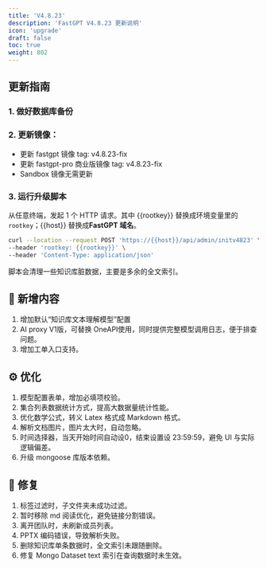 ```yaml
---
title: 'V4.8.23'
description: 'FastGPT V4.8.23 更新说明'
icon: 'upgrade'
draft: false
toc: true
weight: 802
---
```


## 更新指南

### 1. 做好数据库备份

### 2. 更新镜像：

- 更新 fastgpt 镜像 tag: v4.8.23-fix
- 更新 fastgpt-pro 商业版镜像 tag: v4.8.23-fix
- Sandbox 镜像无需更新

### 3. 运行升级脚本

从任意终端，发起 1 个 HTTP 请求。其中 {{rootkey}} 替换成环境变量里的 `rootkey`；{{host}} 替换成**FastGPT 域名**。

```bash
curl --location --request POST 'https://{{host}}/api/admin/initv4823' \
--header 'rootkey: {{rootkey}}' \
--header 'Content-Type: application/json'
```

脚本会清理一些知识库脏数据，主要是多余的全文索引。

## 🚀 新增内容

1. 增加默认“知识库文本理解模型”配置
2. AI proxy V1版，可替换 OneAPI使用，同时提供完整模型调用日志，便于排查问题。
3. 增加工单入口支持。

## ⚙️ 优化

1. 模型配置表单，增加必填项校验。
2. 集合列表数据统计方式，提高大数据量统计性能。
3. 优化数学公式，转义 Latex 格式成 Markdown 格式。
4. 解析文档图片，图片太大时，自动忽略。
5. 时间选择器，当天开始时间自动设0，结束设置设 23:59:59，避免 UI 与实际逻辑偏差。
6. 升级 mongoose 库版本依赖。

## 🐛 修复

1. 标签过滤时，子文件夹未成功过滤。
2. 暂时移除 md 阅读优化，避免链接分割错误。
3. 离开团队时，未刷新成员列表。
4. PPTX 编码错误，导致解析失败。
5. 删除知识库单条数据时，全文索引未跟随删除。
6. 修复 Mongo Dataset text 索引在查询数据时未生效。